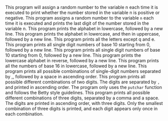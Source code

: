This program will assign a random number to the variable n each time it is executed to print whether the number stored in the variable n is positive or negative.
This program assigns a random number to the variable `n` each time it is executed and prints the last digit of the number stored in the variable n.
This program prints the alphabet in lowercase, followed by a new line.
This program  prints the alphabet in lowercase, and then in uppercase, followed by a new line.
This program prints all the letters except q and e.
This program  prints all single digit numbers of base 10 starting from 0, followed by a new line.
This program  prints all single digit numbers of base 10 starting from 0, followed by a new line.
This program prints the lowercase alphabet in reverse, followed by a new line.
This program prints all the numbers of base 16 in lowercase, followed by a new line.
This program prints all possible combinations of single-digit numbers separated by ,, followed by a space in ascending order.
This program prints all possible different combinations of two digits. The digits are separated by `, ` and printed in ascending order. The program only uses the `putchar` function and follows the Betty style guidelines.
This program prints all possible different combinations of three digits, separated by a comma and a space. The digits are printed in ascending order, with three digits. Only the smallest combination of three digits is printed, and each digit appears only once in each combination.
